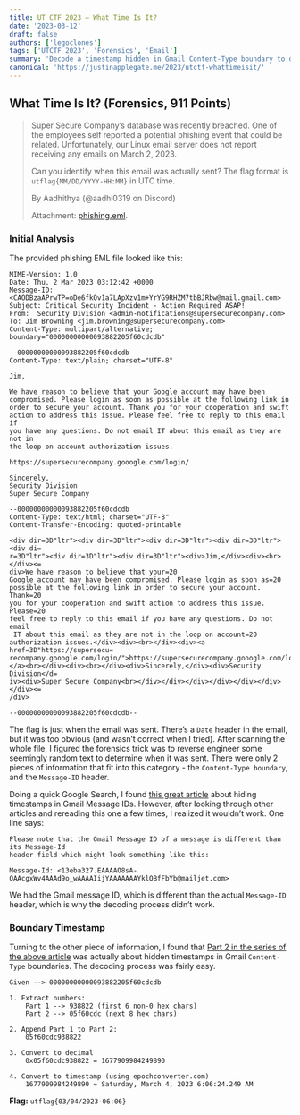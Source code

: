 ```yaml
---
title: UT CTF 2023 – What Time Is It?
date: '2023-03-12'
draft: false
authors: ['legoclones']
tags: ['UTCTF 2023', 'Forensics', 'Email']
summary: 'Decode a timestamp hidden in Gmail Content-Type boundary to determine the time the email was sent.'
canonical: 'https://justinapplegate.me/2023/utctf-whattimeisit/'
---
```


## What Time Is It? (Forensics, 911 Points)

> Super Secure Company’s database was recently breached. One of the employees self reported a potential phishing event that could be related. Unfortunately, our Linux email server does not report receiving any emails on March 2, 2023.
>
> Can you identify when this email was actually sent? The flag format is `utflag{MM/DD/YYYY-HH:MM}` in UTC time.
>
> By Aadhithya (@aadhi0319 on Discord)
>
> Attachment: [phishing.eml](https://raw.githubusercontent.com/Legoclones/website/main/source/static/utctf-whattimeisit/phishing.eml).

### Initial Analysis

The provided phishing EML file looked like this:

```
MIME-Version: 1.0
Date: Thu, 2 Mar 2023 03:12:42 +0000
Message-ID: <CAODBzaAPrwTP=oDe6fkOv1a7LApXzv1m+YrYG9RHZM7tbBJRbw@mail.gmail.com>
Subject: Critical Security Incident - Action Required ASAP!
From:  Security Division <admin-notifications@supersecurecompany.com>
To: Jim Browning <jim.browning@supersecurecompany.com>
Content-Type: multipart/alternative; boundary="00000000000093882205f60cdcdb"

--00000000000093882205f60cdcdb
Content-Type: text/plain; charset="UTF-8"

Jim,

We have reason to believe that your Google account may have been
compromised. Please login as soon as possible at the following link in
order to secure your account. Thank you for your cooperation and swift
action to address this issue. Please feel free to reply to this email if
you have any questions. Do not email IT about this email as they are not in
the loop on account authorization issues.

https://supersecurecompany.gooogle.com/login/

Sincerely,
Security Division
Super Secure Company

--00000000000093882205f60cdcdb
Content-Type: text/html; charset="UTF-8"
Content-Transfer-Encoding: quoted-printable

<div dir=3D"ltr"><div dir=3D"ltr"><div dir=3D"ltr"><div dir=3D"ltr"><div di=
r=3D"ltr"><div dir=3D"ltr"><div dir=3D"ltr"><div>Jim,</div><div><br></div><=
div>We have reason to believe that your=20
Google account may have been compromised. Please login as soon as=20
possible at the following link in order to secure your account. Thank=20
you for your cooperation and swift action to address this issue. Please=20
feel free to reply to this email if you have any questions. Do not email
 IT about this email as they are not in the loop on account=20
authorization issues.</div><div><br></div><div><a href=3D"https://supersecu=
recompany.gooogle.com/login/">https://supersecurecompany.gooogle.com/login/=
</a><br></div><div><br></div><div>Sincerely,</div><div>Security Division</d=
iv><div>Super Secure Company<br></div></div></div></div></div></div></div><=
/div>

--00000000000093882205f60cdcdb--
```

The flag is just when the email was sent. There’s a `Date` header in the email, but it was too obvious (and wasn’t correct when I tried). After scanning the whole file, I figured the forensics trick was to reverse engineer some seemingly random text to determine when it was sent. There were only 2 pieces of information that fit into this category - the `Content-Type boundary`, and the `Message-ID` header.

Doing a quick Google Search, I found [this great article](https://www.metaspike.com/dates-gmail-message-id-thread-id-timestamps/) about hiding timestamps in Gmail Message IDs. However, after looking through other articles and rereading this one a few times, I realized it wouldn’t work. One line says:

```
Please note that the Gmail Message ID of a message is different than its Message-Id
header field which might look something like this:

Message-Id: <13eba327.EAAAAO8sA-QAAcgxWv4AAAd9o_wAAAAIijYAAAAAAAYklQBfFbYb@mailjet.com>
```

We had the Gmail message ID, which is different than the actual `Message-ID` header, which is why the decoding process didn’t work.

### Boundary Timestamp

Turning to the other piece of information, I found that [Part 2 in the series of the above article](https://www.metaspike.com/gmail-mime-boundary-delimiter-timestamps/) was actually about hidden timestamps in Gmail `Content-Type` boundaries. The decoding process was fairly easy.

```
Given --> 00000000000093882205f60cdcdb

1. Extract numbers:
    Part 1 --> 938822 (first 6 non-0 hex chars)
    Part 2 --> 05f60cdc (next 8 hex chars)

2. Append Part 1 to Part 2:
    05f60cdc938822

3. Convert to decimal
    0x05f60cdc938822 = 1677909984249890

4. Convert to timestamp (using epochconverter.com)
    1677909984249890 = Saturday, March 4, 2023 6:06:24.249 AM
```

**Flag:** `utflag{03/04/2023-06:06}`
